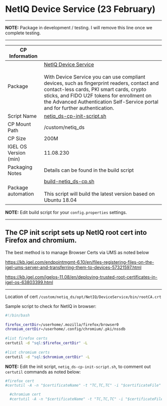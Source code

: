 # NetIQ Device Service (23 February)

-----

**NOTE:** Package in development / testing. I will remove this line once we complete testing.

-----

|  CP Information |            |
|-----------------|------------|
| Package | [NetIQ Device Service](https://www.netiq.com/documentation/advanced-authentication-64/device-service-installation/data/t48wtja92kh7.html) <br /><br /> With Device Service you can use compliant devices, such as fingerprint readers, contact and contact-less cards, PKI smart cards, crypto sticks, and FIDO U2F tokens for enrollment on the Advanced Authentication Self-Service portal and for further authentication. |
| Script Name | [netiq_ds-cp-init-script.sh](build/netiq_ds-cp-init-script.sh) |
| CP Mount Path | /custom/netiq_ds |
| CP Size | 200M |
| IGEL OS Version (min) | 11.08.230 |
| Packaging Notes | Details can be found in the build script |
| Package automation | [build-netiq_ds-cp.sh](build/build-netiq_ds-cp.sh) <br /><br /> This script will build the latest version based on Ubuntu 18.04 |


**NOTE:** Edit build script for your `config.properties` settings.

-----

## The CP init script sets up NetIQ root cert into Firefox and chromium.
 
The best method is to manage Browser Certs via UMS as noted below
 
https://kb.igel.com/endpointmgmt-6.10/en/files-registering-files-on-the-igel-ums-server-and-transferring-them-to-devices-57321597.html
 
https://kb.igel.com/igelos-11.08/en/deploying-trusted-root-certificates-in-igel-os-63803399.html
 
-----

Location of cert
`/custom/netiq_ds/opt/NetIQ/DeviceService/bin/rootCA.crt`

Sample script to check for NetIQ in browser:
 
```bash
#!/bin/bash
 
firefox_certDir=/userhome/.mozilla/firefox/browser0
chromium_certDir=/userhome/.config/chromium/.pki/nssdb
 
#list firefox certs
certutil -d "sql:$firefox_certDir" -L
 
#list chromium certs
certutil -d "sql:$chromium_certDir" -L
```

**NOTE:** Edit the init script, `netiq_ds-cp-init-script.sh`, to comment out `certutil` commands as noted below: 

```bash
#firefox cert
#certutil -A -n "$certificateName" -t "TC,TC,TC" -i "$certificateFile" -d "sql:$firefox_certDir" | $LOGGER

  #chromium cert
  #certutil -A -n "$certificateName" -t "TC,TC,TC" -i "$certificateFile" -d "sql:$chromium_certDir" | $LOGGER
```